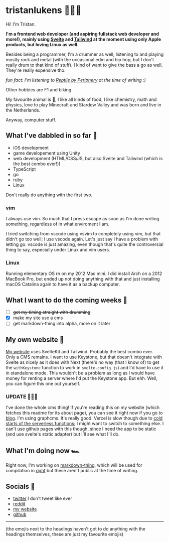 # tristanlukens 👨🏼‍💻

Hi! I'm Tristan.

**I'm a frontend web developer (and aspiring fullstack web developer and more!), mainly using [Svelte](https://svelte.dev) and [Tailwind](https://tailwindcss.com) at the moment using only Apple products, but loving Linux as well.**

Besides being a programmer, I'm a drummer as well, listening to and playing mostly rock and metal (with the occasional edm and hip hop, but I don't really drum to that kind of stuff). I kind of want to give the bass a go as well. They're really expensive tho.

*fun fact: I'm listening to [Reptile by Periphery](https://www.youtube.com/watch?v=fQQxhyhdg-w) at the time of writing :)*

Other hobbies are F1 and biking.

My favourite animal is 🐘, I like all kinds of food, I like chemistry, math and physics, love to play Minecraft and Stardew Valley and was born and live in the Netherlands.

Anyway, computer stuff.

## What I've dabbled in so far 🍍

- iOS development
- game developement using Unity
- web development (HTML/CSS/JS, but also Svelte and Tailwind (which is the best combo ever!))
- TypeScript
- go
- ruby
- Linux

Don't really do anything with the first two.

### vim

I always use vim. So much that I press escape as soon as I'm done writing something, regardless of in what enviroment I am.

I tried switching from vscode using vsvim to completely using vim, but that didn't go too well; I use vscode again. Let's just say I have a problem with letting go. vscode is just amazing, even though that's quite the controversial thing to say, especially under Linux and vim users.

### Linux

Running elementary OS rn on my 2012 Mac mini. I did install Arch on a 2012 MacBook Pro, but ended up not doing anything with that and just installing macOS Catalina again to have it as a backup computer.

## What I want to do the coming weeks 🍋

- [ ] ~~get my timing straight with drumming~~
- [x] make my site use a cms
- [ ] get markdown-thing into alpha, more on it later

## My own website 🐳

[My website](https://tristanlukens.github.io) uses SvelteKit and Tailwind. Probably the best combo ever. Only a CMS remains. I want to use Keystone, but that doesn't integrate with Svelte as nicely as it does with Next (there's no way (that I know of) to get the `withKeystone` function to work in `svelte.config.js`) and I'd have to use it in standalone mode. This wouldn't be a problem as long as I would have money for renting a server where I'd put the Keystone app. But ehh. Well, you can figure this one out yourself.

### UPDATE 🕵🏻‍♂️

I've done the whole cms thing! If you're reading this on my website (which fetches this readme for its about page), you can see it right now if you go to [blog](https://tristanlukens.vercel.app/blog). I'm using graphcms. It's really good. Vercel is slow though due to [cold starts of the serverless functions](https://www.reddit.com/r/nextjs/comments/pzuofu/comment/hf5zhqf/?utm_source=share&utm_medium=web2x&context=3); I might want to switch to something else. I can't use github pages with this though, since I need the app to be static (and use svelte's static adapter) but I'll see what I'll do.

## What I'm doing now 🏎

Right now, I'm working on [markdown-thing](https://github.com/tristanlukens/markdown-thing), which will be used for compilation in [right](https://github.com/tristanlukens/right) but these aren't public at the time of writing.

## Socials 🐘

- [twitter](https://twitter.com/tristanlukens) I don't tweet like ever
- [reddit](https://reddit.com/u/reddit_beepbeeprobot)
- [my website](https://tristanlukens.vercel.app)
- [github](https://github.com/tristanlukens)

-----

(the emojis next to the headings haven't got to do anything with the headings themselves, these are just my favourite emojis)
